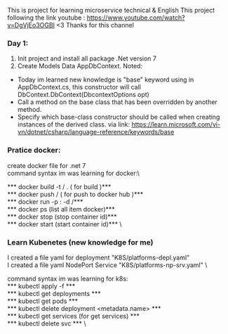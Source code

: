 This is project for learning microservice technical & English
This project following the link youtube : https://www.youtube.com/watch?v=DgVjEo3OGBI
<3 Thanks for this channel

### Day 1: 
1. Init project and install all package .Net version 7 
2. Create Models Data AppDbContext.
Noted: 
-  Today im learned new knowledge is "base" keyword using in AppDbContext.cs, this constructor will call DbContext.DbContext(DbcontextOptions<AppDbContext> opt)
-  Call a method on the base class that has been overridden by another method.
-  Specify which base-class constructor should be called when creating instances of the derived class.
via link: https://learn.microsoft.com/vi-vn/dotnet/csharp/language-reference/keywords/base

### Pratice docker: 
create docker file for .net 7\
command syntax im was learning for docker:\

*** docker build -t <dockerid>/<dockername> .  ( for build )*** \
*** docker push <dockerid>/<dockername> ( for push to docker hub )*** \
*** docker run -p <localport>:<dockerport> -d <dockerid>/<dockername>*** \
*** docker ps (list all item docker)*** \
*** docker stop <dockerContainerId> (stop container id)*** \
*** docker start <dockerContainerId> (start container id)*** \

### Learn Kubenetes (new knowledge for me)
I created a file yaml for deployment "K8S/platforms-depl.yaml"\
I created a file yaml NodePort Service  "K8S/platforms-np-srv.yaml" \

command syntax im was learning for k8s: \
*** kubectl apply -f <yamlnamefile>*** \
*** kubectl get deployments *** \
*** kubectl get pods *** \
*** kubectl delete deployment <metadata.name> *** \
*** kubectl get services (for get services) *** \
*** kubectl delete svc <servicename> *** \